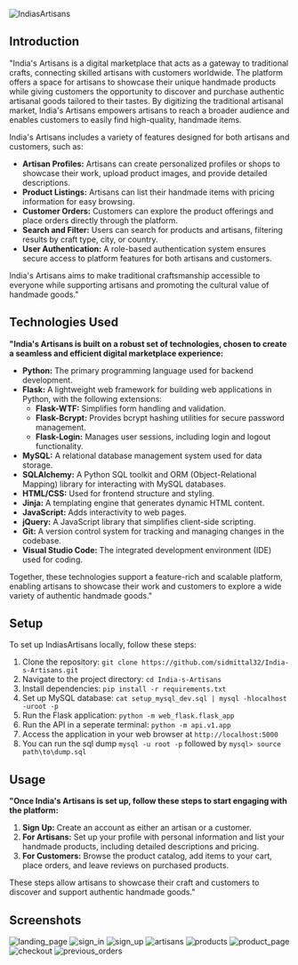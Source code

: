 ![IndiasArtisans](./web_flask/static/images/cover-pic.jpg)

## Introduction
"India's Artisans is a digital marketplace that acts as a gateway to traditional crafts, connecting skilled artisans with customers worldwide. The platform offers a space for artisans to showcase their unique handmade products while giving customers the opportunity to discover and purchase authentic artisanal goods tailored to their tastes. By digitizing the traditional artisanal market, India's Artisans empowers artisans to reach a broader audience and enables customers to easily find high-quality, handmade items.

India's Artisans includes a variety of features designed for both artisans and customers, such as:

- **Artisan Profiles:** Artisans can create personalized profiles or shops to showcase their work, upload product images, and provide detailed descriptions.
- **Product Listings:** Artisans can list their handmade items with pricing information for easy browsing.
- **Customer Orders:** Customers can explore the product offerings and place orders directly through the platform.
- **Search and Filter:** Users can search for products and artisans, filtering results by craft type, city, or country.
- **User Authentication:** A role-based authentication system ensures secure access to platform features for both artisans and customers.

India's Artisans aims to make traditional craftsmanship accessible to everyone while supporting artisans and promoting the cultural value of handmade goods."

## Technologies Used
**"India's Artisans is built on a robust set of technologies, chosen to create a seamless and efficient digital marketplace experience:**

- **Python:** The primary programming language used for backend development.
- **Flask:** A lightweight web framework for building web applications in Python, with the following extensions:
    - **Flask-WTF:** Simplifies form handling and validation.
    - **Flask-Bcrypt:** Provides bcrypt hashing utilities for secure password management.
    - **Flask-Login:** Manages user sessions, including login and logout functionality.
- **MySQL:** A relational database management system used for data storage.
- **SQLAlchemy:** A Python SQL toolkit and ORM (Object-Relational Mapping) library for interacting with MySQL databases.
- **HTML/CSS:** Used for frontend structure and styling.
- **Jinja:** A templating engine that generates dynamic HTML content.
- **JavaScript:** Adds interactivity to web pages.
- **jQuery:** A JavaScript library that simplifies client-side scripting.
- **Git:** A version control system for tracking and managing changes in the codebase.
- **Visual Studio Code:** The integrated development environment (IDE) used for coding.

Together, these technologies support a feature-rich and scalable platform, enabling artisans to showcase their work and customers to explore a wide variety of authentic handmade goods."

## Setup

To set up IndiasArtisans locally, follow these steps:

1. Clone the repository: `git clone https://github.com/sidmittal32/India-s-Artisans.git`
2. Navigate to the project directory: `cd India-s-Artisans`
3. Install dependencies: `pip install -r requirements.txt`
4. Set up MySQL database: `cat setup_mysql_dev.sql | mysql -hlocalhost -uroot -p`
5. Run the Flask application: `python -m web_flask.flask_app`
6. Run the API in a seperate terminal: `python -m api.v1.app`
6. Access the application in your web browser at `http://localhost:5000`
7. You can run the sql dump `mysql -u root -p` followed by `mysql> source path\to\dump.sql`

## Usage
**"Once India's Artisans is set up, follow these steps to start engaging with the platform:**

1. **Sign Up:** Create an account as either an artisan or a customer.
2. **For Artisans:** Set up your profile with personal information and list your handmade products, including detailed descriptions and pricing.
3. **For Customers:** Browse the product catalog, add items to your cart, place orders, and leave reviews on purchased products.

These steps allow artisans to showcase their craft and customers to discover and support authentic handmade goods." 

## Screenshots
![landing_page](\web_flask\static\images\landing_page.png)
![sign_in](\web_flask\static\images\sign_in.png)
![sign_up](\web_flask\static\images\sign_up.png)
![artisans](\web_flask\static\images\artisans.png)
![products](\web_flask\static\images\products.png)
![product_page](\web_flask\static\images\product_page.png)
![checkout](\web_flask\static\images\checkout.png)
![previous_orders](\web_flask\static\images\previous_orders.png)
